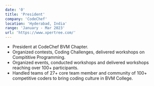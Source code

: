 ```yaml
---
date: '0'
title: 'President'
company: 'CodeChef'
location: 'Hyderabad, India'
range: 'January - Mar 2023'
url: 'https://www.xpertree.com/'
---
```


- President at CodeChef BVM Chapter.
- Organized contests, Coding Challenges, delivered workshops on Compititive Programming.
- Organized events, conducted workshops and delivered workshops reaching over 100+ participants.
- Handled teams of 27+ core team member and community of 100+ competitive coders to bring coding culture in BVM College.
